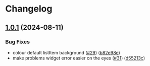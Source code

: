 # Changelog

## [1.0.1](https://github.com/catppuccin/fleet/compare/v1.0.0...v1.0.1) (2024-08-11)


### Bug Fixes

* colour default listItem background ([#29](https://github.com/catppuccin/fleet/issues/29)) ([b82e98e](https://github.com/catppuccin/fleet/commit/b82e98e5772355bdb5ad5557c32d8ace8c82a3bf))
* make problems widget error easier on the eyes ([#31](https://github.com/catppuccin/fleet/issues/31)) ([d55213c](https://github.com/catppuccin/fleet/commit/d55213c06577077807df43c55876a2c562fd2230))
